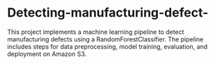 # Detecting-manufacturing-defect-
This project implements a machine learning pipeline to detect manufacturing defects using a RandomForestClassifier. The pipeline includes steps for data preprocessing, model training, evaluation, and deployment on Amazon S3. 
